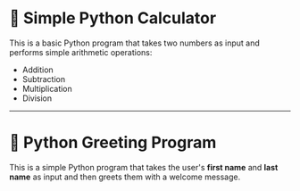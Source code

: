 # 🧮 Simple Python Calculator

This is a basic Python program that takes two numbers as input and performs simple arithmetic operations:  
- Addition  
- Subtraction  
- Multiplication  
- Division  

---
# 👋 Python Greeting Program

This is a simple Python program that takes the user's **first name** and **last name** as input and then greets them with a welcome message.
